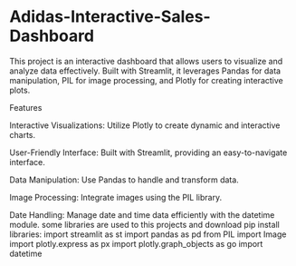 # Adidas-Interactive-Sales-Dashboard
This project is an interactive dashboard that allows users to visualize and analyze data effectively. Built with Streamlit, it leverages Pandas for data manipulation, PIL for image processing, and Plotly for creating interactive plots.

Features

Interactive Visualizations: Utilize Plotly to create dynamic and interactive charts.

User-Friendly Interface: Built with Streamlit, providing an easy-to-navigate interface.

Data Manipulation: Use Pandas to handle and transform data.

Image Processing: Integrate images using the PIL library.

Date Handling: Manage date and time data efficiently with the datetime module.
some libraries are used to this projects and download pip install libraries:
import streamlit as st
import pandas as pd
from PIL import Image
import plotly.express as px
import plotly.graph_objects as go
import datetime
